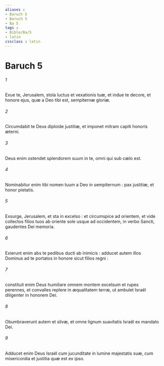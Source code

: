 ```yaml
---
aliases : 
- Baruch 5
- Baruch 5
- Ba 5
tags : 
- Bible/Ba/5
- latin
cssclass : latin
---
```


# Baruch 5

###### 1
Exue te, Jerusalem, stola luctus et vexationis tuæ, et indue te decore, et honore ejus, quæ a Deo tibi est, sempiternæ gloriæ.
###### 2
Circumdabit te Deus diploide justitiæ, et imponet mitram capiti honoris æterni.
###### 3
Deus enim ostendet splendorem suum in te, omni qui sub cælo est.
###### 4
Nominabitur enim tibi nomen tuum a Deo in sempiternum : pax justitiæ, et honor pietatis.
###### 5
Exsurge, Jerusalem, et sta in excelso : et circumspice ad orientem, et vide collectos filios tuos ab oriente sole usque ad occidentem, in verbo Sancti, gaudentes Dei memoria.
###### 6
Exierunt enim abs te pedibus ducti ab inimicis : adducet autem illos Dominus ad te portatos in honore sicut filios regni :
###### 7
constituit enim Deus humiliare omnem montem excelsum et rupes perennes, et convalles replere in æqualitatem terræ, ut ambulet Israël diligenter in honorem Dei.
###### 8
Obumbraverunt autem et silvæ, et omne lignum suavitatis Israël ex mandato Dei.
###### 9
Adducet enim Deus Israël cum jucunditate in lumine majestatis suæ, cum misericordia et justitia quæ est ex ipso.
